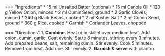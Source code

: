 === "Ingredients"
    * 15 ml Unsalted Butter (optional)
    * 15 ml Canola Oil
    * 120 g Yellow Onion, minced
    * 2 ml Cumin Seed, ground
    * 2 Garlic Cloves, minced
    * 240 g Black Beans, cooked
    * 2 ml Kosher Salt
    * 2 ml Cumin Seed, ground
    * 360 g Rice, cooked
    * Garnish
        * Coriander Leaves, chopped

=== "Directions"
    1. **Combine.** Heat oil in skillet over medium heat. Add onion, cumin, garlic. Coat evenly. Saute 8 minutes, stirring every 3 minutes. Add prepared beans, salt, remaining cumin. Stir evenly. Cook 5 minutes. Remove from heat. Add rice. Stir evenly.
    2. **Garnish & serve** with cilantro.
